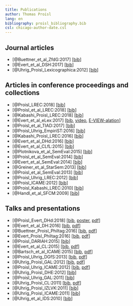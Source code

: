 ```yaml
---
title: Publications
author: Thomas Proisl
lang: en
bibliography: proisl_bibliography.bib
csl: chicago-author-date.csl
---
```


## Journal articles ##

- [@Buettner_et_al_ZfdG:2017] [[bib](bib/Buettner_et_al_ZfdG:2017.bib)]
- [@Evert_et_al_DSH:2017] [[bib](bib/Evert_et_al_DSH:2017.bib)]
- [@Uhrig_Proisl_Lexicographica:2012] [[bib](bib/Uhrig_Proisl_Lexicographica:2012.bib)]

## Articles in conference proceedings and collections ##

- [@Proisl_LREC:2018] [[bib](bib/Proisl_LREC:2018.bib)]
- [@Proisl_et_al_LREC:2018] [[bib](bib/Proisl_et_al_LREC:2018.bib)]
- [@Kabashi_Proisl_LREC:2018] [[bib](bib/Kabashi_Proisl_LREC:2018.bib)]
- [@Evert_et_al_eLex:2017] [[bib](bib/Evert_et_al_eLex:2017.bib), [video](https://www.youtube.com/watch?v=xYo3wTRx8F8), [E-VIEW-alation](http://www.collocations.de/eviewalation/)]
- [@Proisl_et_al_TIAD:2017] [[bib](bib/Proisl_et_al_TIAD:2017.bib)]
- [@Proisl_Uhrig_EmpiriST:2016] [[bib](bib/Proisl_Uhrig_EmpiriST:2016.bib)]
- [@Kabashi_Proisl_LREC:2016] [[bib](bib/Kabashi_Proisl_LREC:2016.bib)]
- [@Evert_et_al_DHd:2016] [[bib](bib/Evert_et_al_DHd:2016.bib)]
- [@Evert_et_al_CLfL:2015] [[bib](bib/Evert_et_al_CLfL:2015.bib)]
- [@Plotnikova_et_al_SemEval:2015] [[bib](bib/Plotnikova_et_al_SemEval:2015.bib)]
- [@Proisl_et_al_SemEval:2014] [[bib](bib/Proisl_et_al_SemEval:2014.bib)]
- [@Evert_et_al_SemEval:2014] [[bib](bib/Evert_et_al_SemEval:2014.bib)]
- [@Greiner_et_al_StarSem:2013] [[bib](bib/Greiner_et_al_StarSem:2013.bib)]
- [@Proisl_et_al_SemEval:2013] [[bib](bib/Proisl_et_al_SemEval:2013.bib)]
- [@Proisl_Uhrig_LREC:2012] [[bib](bib/Proisl_Uhrig_LREC:2012.bib)]
- [@Proisl_ICAME:2012] [[bib](bib/Proisl_ICAME:2012.bib)]
- [@Proisl_Kabashi_LREC:2010] [[bib](bib/Proisl_Kabashi_LREC:2010.bib)]
- [@Handl_et_al_SFCM:2009] [[bib](bib/Handl_et_al_SFCM:2009.bib)]

## Talks and presentations ##

- [@Proisl_Evert_DHd:2018] [[bib](bib/Proisl_Evert_DHd:2018.bib), [poster](pdf/poster_proisl_evert_2018_dhd.pdf), [pdf](pdf/abstract_proisl_evert_2018_dhd.pdf)]
- [@Evert_et_al_DH:2016] [[bib](bib/Evert_et_al_DH:2016.bib), [pdf](pdf/abstract_evert_et_al_2016_dh.pdf)]
- [@Buettner_Proisl_Philtag:2016] [[bib](bib/Buettner_Proisl_Philtag:2016.bib), [pdf](pdf/abstract_buettner_proisl_2016_philtag.pdf)]
- [@Evert_Proisl_Philtag:2016] [[bib](bib/Evert_Proisl_Philtag:2016.bib), [pdf](pdf/abstract_evert_proisl_2016_philtag.pdf)]
- [@Proisl_DARIAH:2015] [[bib](bib/Proisl_DARIAH:2015.bib)]
- [@Evert_et_al_CL:2015] [[bib](bib/Evert_et_al_CL:2015.bib), [pdf](pdf/abstract_evert_et_al_2015_cl.pdf)]
- [@Bartsch_et_al_ICAME:2015] [[bib](bib/Bartsch_et_al_ICAME:2015.bib), [pdf](pdf/abstract_bartsch_et_al_2015_icame.pdf)]
- [@Proisl_Uhrig_DGfS:2013] [[bib](bib/Proisl_Uhrig_DGfS:2013.bib), [pdf](pdf/abstract_proisl_uhrig_2013_dgfs.pdf)]
- [@Uhrig_Proisl_GAL:2012] [[bib](bib/Uhrig_Proisl_GAL:2012.bib), [pdf](pdf/abstract_uhrig_proisl_2012_gal.pdf)]
- [@Proisl_Uhrig_ICAME:2012] [[bib](bib/Proisl_Uhrig_ICAME:2012.bib), [pdf](pdf/abstract_proisl_uhrig_2012_icame.pdf)]
- [@Uhrig_Proisl_DHE:2012] [[bib](bib/Uhrig_Proisl_DHE:2012.bib)]
- [@Proisl_Uhrig_GAL:2011] [[bib](bib/Proisl_Uhrig_GAL:2011.bib)]
- [@Uhrig_Proisl_CL:2011] [[bib](bib/Uhrig_Proisl_CL:2011.bib), [pdf](pdf/abstract_uhrig_proisl_2011_cl.pdf)]
- [@Uhrig_Proisl_IZLVK:2011] [[bib](bib/Uhrig_Proisl_IZLVK:2011.bib)]
- [@Uhrig_Proisl_ICAME:2011] [[bib](bib/Uhrig_Proisl_ICAME:2011.bib)]
- [@Uhrig_et_al_IDS:2010] [[bib](bib/Uhrig_et_al_IDS:2010.bib)]
